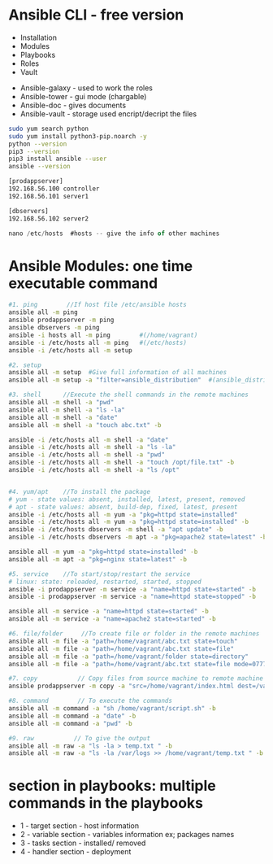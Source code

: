 # Ansible CLI - free version

* Installation
* Modules
* Playbooks
* Roles
* Vault

- Ansible-galaxy  - used to work the roles
- Ansible-tower   - gui mode (chargable)
- Ansible-doc     - gives documents
- Ansible-vault   - storage used encript/decript the files


```bash
sudo yum search python
sudo yum install python3-pip.noarch -y
python --version
pip3 --version
pip3 install ansible --user
ansible --version
```

```bash
[prodappserver]
192.168.56.100 controller
192.168.56.101 server1

[dbservers]
192.168.56.102 server2
```

```jsx
nano /etc/hosts  #hosts -- give the info of other machines
```
# Ansible Modules: one time executable command

```bash
#1. ping        //If host file /etc/ansible hosts
ansible all -m ping               
ansible prodappserver -m ping
ansible dbservers -m ping
ansible -i hosts all -m ping        #(/home/vagrant)
ansible -i /etc/hosts all -m ping   #(/etc/hosts)
ansible -i /etc/hosts all -m setup

#2. setup      
ansible all -m setup  #Give full information of all machines
ansible all -m setup -a "filter=ansible_distribution"  #(ansible_distribution of all machines)

#3. shell      //Execute the shell commands in the remote machines
ansible all -m shell -a "pwd"
ansible all -m shell -a "ls -la"
ansible all -m shell -a "date"
ansible all -m shell -a "touch abc.txt" -b

ansible -i /etc/hosts all -m shell -a "date"
ansible -i /etc/hosts all -m shell -a "ls -la"
ansible -i /etc/hosts all -m shell -a "pwd"
ansible -i /etc/hosts all -m shell -a "touch /opt/file.txt" -b
ansible -i /etc/hosts all -m shell -a "ls /opt"


#4. yum/apt    //To install the package
# yum - state values: absent, installed, latest, present, removed
# apt - state values: absent, build-dep, fixed, latest, present
ansible -i /etc/hosts all -m yum -a "pkg=httpd state=installed"
ansible -i /etc/hosts all -m yum -a "pkg=httpd state=installed" -b
ansible -i /etc/hosts dbservers -m shell -a "apt update" -b
ansible -i /etc/hosts dbservers -m apt -a "pkg=apache2 state=latest" -b

ansible all -m yum -a "pkg=httpd state=installed" -b
ansible all -m apt -a "pkg=nginx state=latest" -b

#5. service    //To start/stop/restart the service
# linux: state: reloaded, restarted, started, stopped
ansible -i prodappserver -m service -a "name=httpd state=started" -b
ansible -i prodappserver -m service -a "name=httpd state=stopped" -b

ansible all -m service -a "name=httpd state=started" -b
ansible all -m service -a "name=apache2 state=started" -b

#6. file/folder     //To create file or folder in the remote machines
ansible all -m file -a "path=/home/vagrant/abc.txt state=touch"        #new file
ansible all -m file -a "path=/home/vagrant/abc.txt state=file"         #existing file
ansible all -m file -a "path=/home/vagrant/folder state=directory"     #new directory
ansible all -m file -a "path=/home/vagrant/abc.txt state=file mode=0777 owner=root" -b  #permission existing file

#7. copy           // Copy files from source machine to remote machine
ansible prodappserver -m copy -a "src=/home/vagrant/index.html dest=/var/www/html/" -b

#8. command        // To execute the commands
ansible all -m command -a "sh /home/vagrant/script.sh" -b
ansible all -m command -a "date" -b
ansible all -m command -a "pwd" -b

#9. raw           // To give the output
ansible all -m raw -a "ls -la > temp.txt " -b
ansible all -m raw -a "ls -la /var/logs >> /home/vagrant/temp.txt " -b
``` 

# section in playbooks:        multiple commands in the playbooks

- 1 - target section        -    host information
- 2 - variable section      -    variables information ex; packages names
- 3 - tasks section         -    installed/ removed
- 4 - handler section       -    deployment